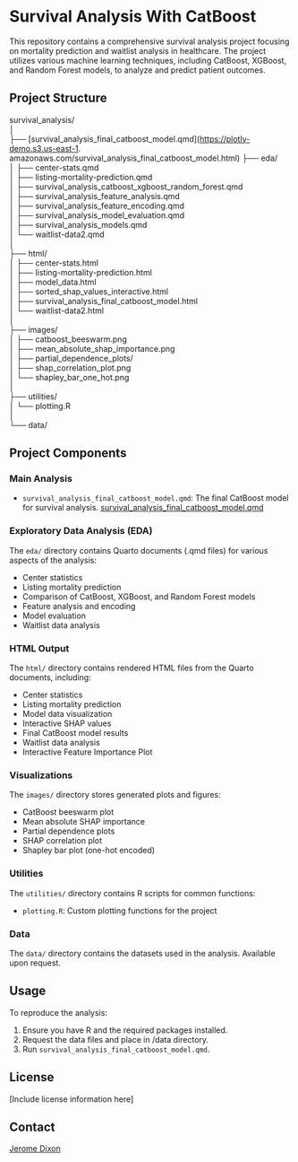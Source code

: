 # **Survival Analysis With CatBoost**

This repository contains a comprehensive survival analysis project focusing on mortality prediction and waitlist analysis in healthcare. The project utilizes various machine learning techniques, including CatBoost, XGBoost, and Random Forest models, to analyze and predict patient outcomes.

## Project Structure

survival_analysis/  
│  
├── [survival_analysis_final_catboost_model.qmd](https://plotly-demo.s3.us-east-1.  amazonaws.com/survival_analysis_final_catboost_model.html)
├── eda/  
│ ├── center-stats.qmd  
│ ├── listing-mortality-prediction.qmd  
│ ├── survival_analysis_catboost_xgboost_random_forest.qmd  
│ ├── survival_analysis_feature_analysis.qmd  
│ ├── survival_analysis_feature_encoding.qmd  
│ ├── survival_analysis_model_evaluation.qmd  
│ ├── survival_analysis_models.qmd  
│ └── waitlist-data2.qmd  
│  
├── html/  
│ ├── center-stats.html  
│ ├── listing-mortality-prediction.html  
│ ├── model_data.html  
│ ├── sorted_shap_values_interactive.html  
│ ├── survival_analysis_final_catboost_model.html  
│ └── waitlist-data2.html  
│  
├── images/  
│ ├── catboost_beeswarm.png  
│ ├── mean_absolute_shap_importance.png  
│ ├── partial_dependence_plots/  
│ ├── shap_correlation_plot.png  
│ └── shapley_bar_one_hot.png  
│  
├── utilities/  
│ └── plotting.R  
│  
└── data/  


## Project Components

### Main Analysis
- `survival_analysis_final_catboost_model.qmd`: The final CatBoost model for survival analysis.
[survival_analysis_final_catboost_model.qmd](https://plotly-demo.s3.us-east-1.amazonaws.com/survival_analysis_final_catboost_model.html)

### Exploratory Data Analysis (EDA)
The `eda/` directory contains Quarto documents (.qmd files) for various aspects of the analysis:
- Center statistics
- Listing mortality prediction
- Comparison of CatBoost, XGBoost, and Random Forest models
- Feature analysis and encoding
- Model evaluation
- Waitlist data analysis

### HTML Output
The `html/` directory contains rendered HTML files from the Quarto documents, including:
- Center statistics
- Listing mortality prediction
- Model data visualization
- Interactive SHAP values
- Final CatBoost model results
- Waitlist data analysis
- Interactive Feature Importance Plot

### Visualizations
The `images/` directory stores generated plots and figures:
- CatBoost beeswarm plot
- Mean absolute SHAP importance
- Partial dependence plots
- SHAP correlation plot
- Shapley bar plot (one-hot encoded)

### Utilities
The `utilities/` directory contains R scripts for common functions:
- `plotting.R`: Custom plotting functions for the project

### Data
The `data/` directory contains the datasets used in the analysis.
Available upon request.

## Usage

To reproduce the analysis:

1. Ensure you have R and the required packages installed.
2. Request the data files and place in /data directory.
3. Run `survival_analysis_final_catboost_model.qmd`.


## License

[Include license information here]

## Contact

[Jerome Dixon](https://www.linkedin.com/in/jeromedixon3590/)